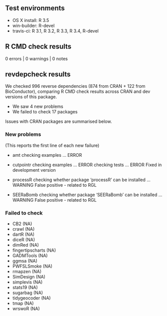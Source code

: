 ## Test environments

* OS X install: R 3.5
* win-builder: R-devel
* travis-ci: R 3.1, R 3.2, R 3.3, R 3.4, R-devel

## R CMD check results

0 errors | 0 warnings | 0 notes

## revdepcheck results

We checked 996 reverse dependencies (874 from CRAN + 122 from BioConductor), comparing R CMD check results across CRAN and dev versions of this package.

 * We saw 4 new problems
 * We failed to check 17 packages

Issues with CRAN packages are summarised below.

### New problems
(This reports the first line of each new failure)

* amt
  checking examples ... ERROR

* cutpointr
  checking examples ... ERROR
  checking tests ... ERROR
  Fixed in development version

* processR
  checking whether package ‘processR’ can be installed ... WARNING
  False positive - related to RGL

* SEERaBomb
  checking whether package ‘SEERaBomb’ can be installed ... WARNING
  False positive - related to RGL
  

### Failed to check

* CB2              (NA)
* crawl            (NA)
* dartR            (NA)
* diceR            (NA)
* dimRed           (NA)
* fingertipscharts (NA)
* GADMTools        (NA)
* ggmsa            (NA)
* PWFSLSmoke       (NA)
* rmapzen          (NA)
* SimDesign        (NA)
* simplevis        (NA)
* stats19          (NA)
* sugarbag         (NA)
* tidygeocoder     (NA)
* tmap             (NA)
* wrswoR           (NA)
